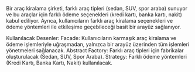 Bir araç kiralama şirketi, farklı araç tipleri (sedan, SUV, spor araba) sunuyor ve bu araçlar için farklı ödeme seçenekleri (kredi kartı, banka kartı, nakit) kabul ediliyor. Ayrıca, kullanıcıların farklı araç kiralama seçenekleri ve ödeme yöntemleri ile etkileşime geçebileceği basit bir arayüz sağlanıyor.

Kullanılacak Desenler:
Facade: Kullanıcıların karmaşık araç kiralama ve ödeme işlemleriyle uğraşmadan, yalnızca bir arayüz üzerinden tüm işlemleri yönetmeleri sağlanacak.
Abstract Factory: Farklı araç tipleri için fabrikalar oluşturulacak (Sedan, SUV, Spor Araba).
Strategy: Farklı ödeme yöntemleri (Kredi Kartı, Banka Kartı, Nakit) kullanılacak.

